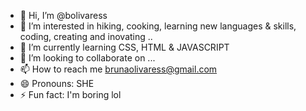 - 👋 Hi, I’m @bolivaress
- 👀 I’m interested in hiking, cooking, learning new languages & skills, coding, creating and inovating ..
- 🌱 I’m currently learning CSS, HTML & JAVASCRIPT 
- 💞️ I’m looking to collaborate on ...
- 📫 How to reach me brunaolivaress@gmail.com
- 😄 Pronouns: SHE
- ⚡ Fun fact: I'm boring lol 

<!---
bolivaress/bolivaress is a ✨ special ✨ repository because its `README.md` (this file) appears on your GitHub profile.
You can click the Preview link to take a look at your changes.
--->

